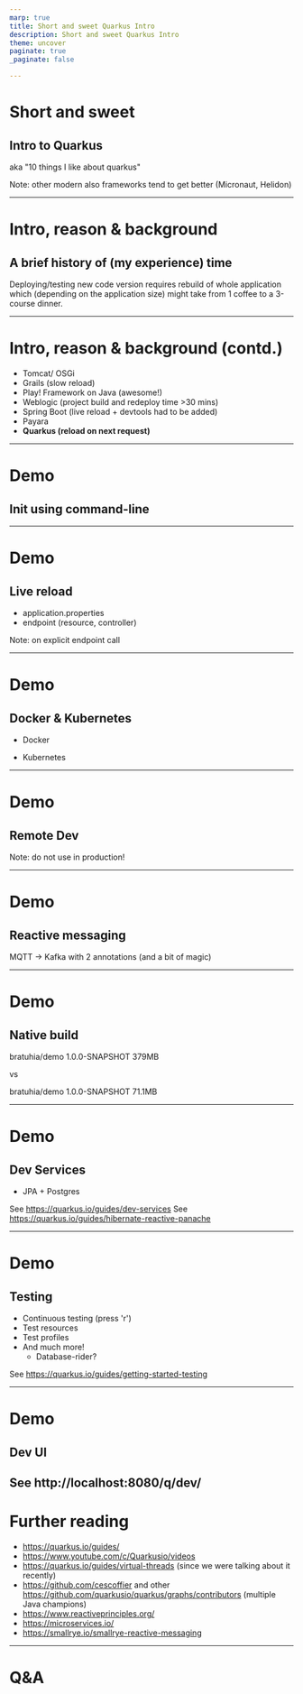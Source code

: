 ```yaml
---
marp: true
title: Short and sweet Quarkus Intro
description: Short and sweet Quarkus Intro
theme: uncover
paginate: true
_paginate: false

---
```


# Short and sweet

## Intro to Quarkus

aka "10 things I like about quarkus" 


Note: other modern also frameworks tend to get better (Micronaut, Helidon)

---

# Intro, reason & background

## A brief history of (my experience) time

Deploying/testing new code version requires rebuild of whole application which (depending on the application size) might take from 1 coffee to a 3-course dinner.

---

# Intro, reason & background (contd.)

* Tomcat/ OSGi
* Grails (slow reload)
* Play! Framework on Java (awesome!)
* Weblogic (project build and redeploy time >30 mins)
* Spring Boot (live reload + devtools had to be added)
* Payara
* __Quarkus (reload on next request)__

---

# Demo

## Init using command-line
<!--
`quarkus create app org.abratuhi.quarkus:demo`
-->
---

# Demo

## Live reload

* application.properties
* endpoint (resource, controller)

Note: on explicit endpoint call

---

# Demo

## Docker & Kubernetes

* Docker

<!--
`quarkus extension add 'container-image-jib'`

`mvn clean package`
-->

* Kubernetes
<!--
`quarkus extension add 'kubernetes'`

`kubectl apply -f target/kubernetes/kubernetes.yml`

`kubectl port-forward svc/demo 9090:80`

`curl localhost:9090/hello -o -`
`kubectl delete -f target/kubernetes/kubernetes.yml`
-->

---

# Demo

## Remote Dev

<!--
* copy `kubernetes.yml` from `target/kubernetes` to `src/main/kubernetes`

* add

```
- name: QUARKUS_LAUNCH_DEVMODE
  value: "true"
```

to `Deployment.spec.template.spec.containers.spec.env`

`kubectl apply -f src/main/kubernetes/kubernetes.yml`

`kubectl port-forward svc/demo 9090:80`

`mvn quarkus:remote-dev`
-->

Note: do not use in production!

---

# Demo

## Reactive messaging

MQTT -> Kafka with 2 annotations (and a bit of magic)

<!--
`quarkus extension add 'quarkus-smallrye-reactive-messaging-mqtt'`

`quarkus extension add 'quarkus-smallrye-reactive-messaging-kafka'`
-->

---

# Demo

## Native build

<!--
`mvn package -Pnative`
-->

bratuhia/demo 1.0.0-SNAPSHOT 379MB

vs

bratuhia/demo 1.0.0-SNAPSHOT 71.1MB

---

# Demo

## Dev Services

* JPA + Postgres

See https://quarkus.io/guides/dev-services
See https://quarkus.io/guides/hibernate-reactive-panache

---

# Demo

## Testing

* Continuous testing (press 'r')
* Test resources
* Test profiles
* And much more!
  * Database-rider?

See https://quarkus.io/guides/getting-started-testing

---

# Demo

## Dev UI

See http://localhost:8080/q/dev/
---

# Further reading

* https://quarkus.io/guides/
* https://www.youtube.com/c/Quarkusio/videos
* https://quarkus.io/guides/virtual-threads (since we were talking about it recently)
* https://github.com/cescoffier and other https://github.com/quarkusio/quarkus/graphs/contributors (multiple Java champions)
* https://www.reactiveprinciples.org/
* https://microservices.io/
* https://smallrye.io/smallrye-reactive-messaging

---

# Q&A
